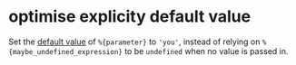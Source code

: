 # optimise explicity default value

Set the [default value](https://developer.mozilla.org/en-US/docs/Web/JavaScript/Reference/Functions/Default_parameters)
of `%{parameter}` to `'you'`, instead of relying on `%{maybe_undefined_expression}`
to be `undefined` when no value is passed in.
